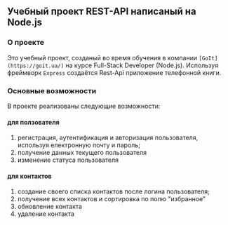 ## Учебный проект REST-API написаный на Node.js

### О проекте

Это учебный проект, созданый во время обучения в компании
`[GoIt](https://goit.ua/)` на курсе Full-Stack Developer (Node.js). Используя
фреймворк `Express` создаётся Rest-Api приложение телефонной книги.

### Основные возможности

В проекте реализованы следующие возможности:

#### для ползователя

1. регистрация, аутентификация и авторизация пользователя, используя електронную
   почту и пароль;
2. получение данных текущего пользователя
3. изменение статуса пользователя

#### для контактов

1. создание своего списка контактов после логина пользователя;
2. получение всех контактов и сортировка по полю "избранное"
3. обновление контакта
4. удаление контакта
